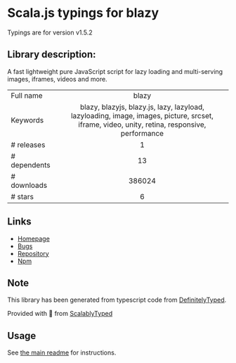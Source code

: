 
# Scala.js typings for blazy

Typings are for version v1.5.2

## Library description:
A fast lightweight pure JavaScript script for lazy loading and multi-serving images, iframes, videos and more.

|                    |                 |
| ------------------ | :-------------: |
| Full name          | blazy |
| Keywords           | blazy, blazyjs, blazy.js, lazy, lazyload, lazyloading, image, images, picture, srcset, iframe, video, unity, retina, responsive, performance |
| # releases         | 1 |
| # dependents       | 13 |
| # downloads        | 386024 |
| # stars            | 6 |

## Links
- [Homepage](https://github.com/dinbror/blazy)
- [Bugs](https://github.com/dinbror/blazy/issues)
- [Repository](https://github.com/dinbror/blazy)
- [Npm](https://www.npmjs.com/package/blazy)
    


## Note
This library has been generated from typescript code from [DefinitelyTyped](https://definitelytyped.org).

Provided with :purple_heart: from [ScalablyTyped](https://github.com/oyvindberg/ScalablyTyped)

## Usage
See [the main readme](../../readme.md) for instructions.



